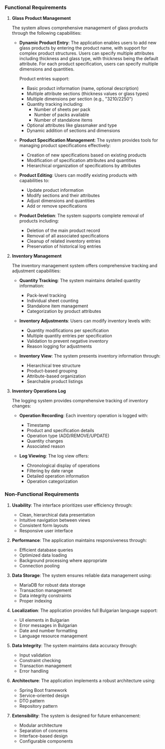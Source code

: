 ### **Functional Requirements**

1. **Glass Product Management**

    The system allows comprehensive management of glass products through the following capabilities:

    - **Dynamic Product Entry**: 
        The application enables users to add new glass products by entering the product name, with support for complex product structures. Users can specify multiple attributes including thickness and glass type, with thickness being the default attribute. For each product specification, users can specify multiple dimensions and quantities.

        Product entries support:
        - Basic product information (name, optional description)
        - Multiple attribute sections (thickness values or glass types)
        - Multiple dimensions per section (e.g., "3210/2250")
        - Quantity tracking including:
            - Number of sheets per pack
            - Number of packs available
            - Number of standalone items
        - Optional attributes like glassmaker and type
        - Dynamic addition of sections and dimensions

    - **Product Specification Management**:
        The system provides tools for managing product specifications effectively:
        - Creation of new specifications based on existing products
        - Modification of specification attributes and quantities
        - Hierarchical organization of specifications by attributes

    - **Product Editing**:
        Users can modify existing products with capabilities to:
        - Update product information
        - Modify sections and their attributes
        - Adjust dimensions and quantities
        - Add or remove specifications

    - **Product Deletion**:
        The system supports complete removal of products including:
        - Deletion of the main product record
        - Removal of all associated specifications
        - Cleanup of related inventory entries
        - Preservation of historical log entries

2. **Inventory Management**

    The inventory management system offers comprehensive tracking and adjustment capabilities:

    - **Quantity Tracking**:
        The system maintains detailed quantity information:
        - Pack-level tracking
        - Individual sheet counting
        - Standalone item management
        - Categorization by product attributes

    - **Inventory Adjustments**:
        Users can modify inventory levels with:
        - Quantity modifications per specification
        - Multiple quantity entries per specification
        - Validation to prevent negative inventory
        - Reason logging for adjustments

    - **Inventory View**:
        The system presents inventory information through:
        - Hierarchical tree structure
        - Product-based grouping
        - Attribute-based organization
        - Searchable product listings

3. **Inventory Operations Log**

    The logging system provides comprehensive tracking of inventory changes:

    - **Operation Recording**:
        Each inventory operation is logged with:
        - Timestamp
        - Product and specification details
        - Operation type (ADD/REMOVE/UPDATE)
        - Quantity changes
        - Associated reason

    - **Log Viewing**:
        The log view offers:
        - Chronological display of operations
        - Filtering by date range
        - Detailed operation information
        - Operation categorization

### **Non-Functional Requirements**

1. **Usability**:
    The interface prioritizes user efficiency through:
    - Clean, hierarchical data presentation
    - Intuitive navigation between views
    - Consistent form layouts
    - Responsive user interface

2. **Performance**:
    The application maintains responsiveness through:
    - Efficient database queries
    - Optimized data loading
    - Background processing where appropriate
    - Connection pooling

3. **Data Storage**:
    The system ensures reliable data management using:
    - MariaDB for robust data storage
    - Transaction management
    - Data integrity constraints
    - Proper indexing

4. **Localization**:
    The application provides full Bulgarian language support:
    - UI elements in Bulgarian
    - Error messages in Bulgarian
    - Date and number formatting
    - Language resource management

5. **Data Integrity**:
    The system maintains data accuracy through:
    - Input validation
    - Constraint checking
    - Transaction management
    - Error handling

6. **Architecture**:
    The application implements a robust architecture using:
    - Spring Boot framework
    - Service-oriented design
    - DTO pattern
    - Repository pattern

7. **Extensibility**:
    The system is designed for future enhancement:
    - Modular architecture
    - Separation of concerns
    - Interface-based design
    - Configurable components